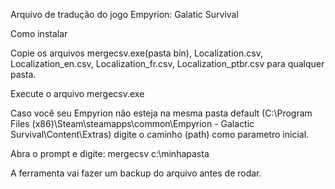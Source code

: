 Arquivo de tradução do jogo Empyrion: Galatic Survival

Como instalar

Copie os arquivos mergecsv.exe(pasta bin), Localization.csv, Localization_en.csv, Localization_fr.csv, Localization_ptbr.csv para qualquer pasta.

Execute o arquivo mergecsv.exe

Caso você seu Empyrion não esteja na mesma pasta default (C:\Program Files (x86)\Steam\steamapps\common\Empyrion - Galactic Survival\Content\Extras) digite o caminho (path) como parametro inicial.

Abra o prompt e digite: mergecsv c:\minhapasta

A ferramenta vai fazer um backup do arquivo antes de rodar.